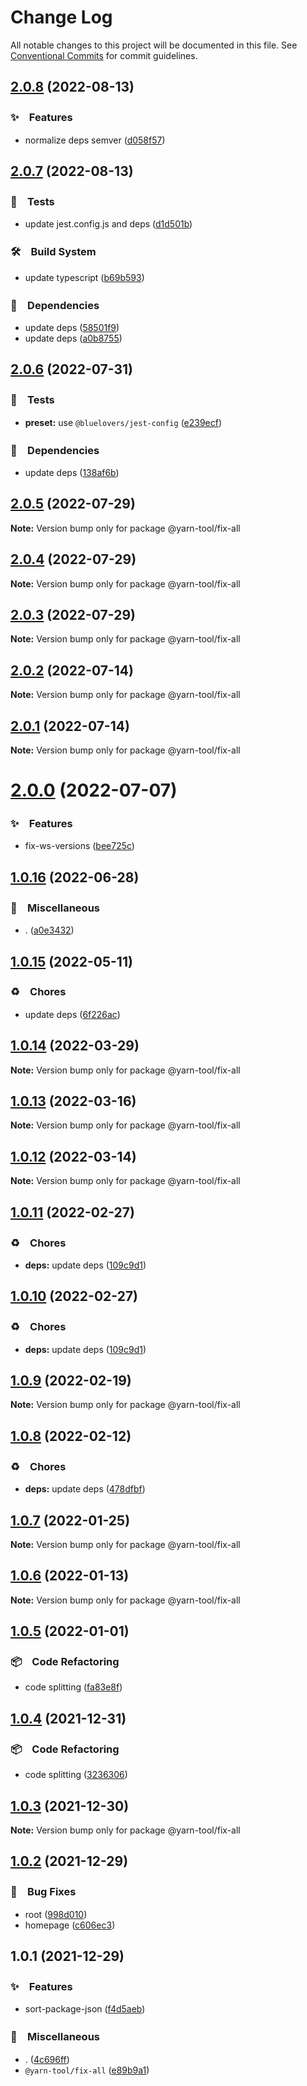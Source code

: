 # Change Log

All notable changes to this project will be documented in this file.
See [Conventional Commits](https://conventionalcommits.org) for commit guidelines.

## [2.0.8](https://github.com/bluelovers/ws-yarn-workspaces/compare/@yarn-tool/fix-all@2.0.7...@yarn-tool/fix-all@2.0.8) (2022-08-13)


### ✨　Features

* normalize deps semver ([d058f57](https://github.com/bluelovers/ws-yarn-workspaces/commit/d058f579b6c3e84f0ab427c106d8a45ebb0d70fd))





## [2.0.7](https://github.com/bluelovers/ws-yarn-workspaces/compare/@yarn-tool/fix-all@2.0.6...@yarn-tool/fix-all@2.0.7) (2022-08-13)


### 🚨　Tests

* update jest.config.js and deps ([d1d501b](https://github.com/bluelovers/ws-yarn-workspaces/commit/d1d501ba059130bd8f90e6eaa266084110698011))


### 🛠　Build System

* update typescript ([b69b593](https://github.com/bluelovers/ws-yarn-workspaces/commit/b69b593d511d9d4e246513dc1d69721150b9cfe8))


### 📌　Dependencies

* update deps ([58501f9](https://github.com/bluelovers/ws-yarn-workspaces/commit/58501f97494eb624779dffea7ac9d68e45e5e978))
* update deps ([a0b8755](https://github.com/bluelovers/ws-yarn-workspaces/commit/a0b875582efdc9829b0cdb6c9c819cace8b76e90))





## [2.0.6](https://github.com/bluelovers/ws-yarn-workspaces/compare/@yarn-tool/fix-all@2.0.5...@yarn-tool/fix-all@2.0.6) (2022-07-31)


### 🚨　Tests

* **preset:** use `@bluelovers/jest-config` ([e239ecf](https://github.com/bluelovers/ws-yarn-workspaces/commit/e239ecf606d82930c6036ec1241bf3b4a1095423))


### 📌　Dependencies

* update deps ([138af6b](https://github.com/bluelovers/ws-yarn-workspaces/commit/138af6b1e69373e04539badb61127172d9938e55))





## [2.0.5](https://github.com/bluelovers/ws-yarn-workspaces/compare/@yarn-tool/fix-all@2.0.4...@yarn-tool/fix-all@2.0.5) (2022-07-29)

**Note:** Version bump only for package @yarn-tool/fix-all





## [2.0.4](https://github.com/bluelovers/ws-yarn-workspaces/compare/@yarn-tool/fix-all@2.0.3...@yarn-tool/fix-all@2.0.4) (2022-07-29)

**Note:** Version bump only for package @yarn-tool/fix-all





## [2.0.3](https://github.com/bluelovers/ws-yarn-workspaces/compare/@yarn-tool/fix-all@2.0.2...@yarn-tool/fix-all@2.0.3) (2022-07-29)

**Note:** Version bump only for package @yarn-tool/fix-all





## [2.0.2](https://github.com/bluelovers/ws-yarn-workspaces/compare/@yarn-tool/fix-all@2.0.1...@yarn-tool/fix-all@2.0.2) (2022-07-14)

**Note:** Version bump only for package @yarn-tool/fix-all





## [2.0.1](https://github.com/bluelovers/ws-yarn-workspaces/compare/@yarn-tool/fix-all@2.0.0...@yarn-tool/fix-all@2.0.1) (2022-07-14)

**Note:** Version bump only for package @yarn-tool/fix-all





# [2.0.0](https://github.com/bluelovers/ws-yarn-workspaces/compare/@yarn-tool/fix-all@1.0.16...@yarn-tool/fix-all@2.0.0) (2022-07-07)


### ✨　Features

* fix-ws-versions ([bee725c](https://github.com/bluelovers/ws-yarn-workspaces/commit/bee725ca321e52176f488afc5b939568e694a73a))





## [1.0.16](https://github.com/bluelovers/ws-yarn-workspaces/compare/@yarn-tool/fix-all@1.0.15...@yarn-tool/fix-all@1.0.16) (2022-06-28)


### 🔖　Miscellaneous

* . ([a0e3432](https://github.com/bluelovers/ws-yarn-workspaces/commit/a0e3432865c19812d08f4bd481f9835a097d1158))





## [1.0.15](https://github.com/bluelovers/ws-yarn-workspaces/compare/@yarn-tool/fix-all@1.0.14...@yarn-tool/fix-all@1.0.15) (2022-05-11)


### ♻️　Chores

* update deps ([6f226ac](https://github.com/bluelovers/ws-yarn-workspaces/commit/6f226acfd22f0b213eaa8a84886f8391284b1fcf))





## [1.0.14](https://github.com/bluelovers/ws-yarn-workspaces/compare/@yarn-tool/fix-all@1.0.13...@yarn-tool/fix-all@1.0.14) (2022-03-29)

**Note:** Version bump only for package @yarn-tool/fix-all





## [1.0.13](https://github.com/bluelovers/ws-yarn-workspaces/compare/@yarn-tool/fix-all@1.0.12...@yarn-tool/fix-all@1.0.13) (2022-03-16)

**Note:** Version bump only for package @yarn-tool/fix-all





## [1.0.12](https://github.com/bluelovers/ws-yarn-workspaces/compare/@yarn-tool/fix-all@1.0.11...@yarn-tool/fix-all@1.0.12) (2022-03-14)

**Note:** Version bump only for package @yarn-tool/fix-all





## [1.0.11](https://github.com/bluelovers/ws-yarn-workspaces/compare/@yarn-tool/fix-all@1.0.9...@yarn-tool/fix-all@1.0.11) (2022-02-27)


### ♻️　Chores

* **deps:** update deps ([109c9d1](https://github.com/bluelovers/ws-yarn-workspaces/commit/109c9d1b437063d069a9aaf5f5b9b15da4d5c76f))





## [1.0.10](https://github.com/bluelovers/ws-yarn-workspaces/compare/@yarn-tool/fix-all@1.0.9...@yarn-tool/fix-all@1.0.10) (2022-02-27)


### ♻️　Chores

* **deps:** update deps ([109c9d1](https://github.com/bluelovers/ws-yarn-workspaces/commit/109c9d1b437063d069a9aaf5f5b9b15da4d5c76f))





## [1.0.9](https://github.com/bluelovers/ws-yarn-workspaces/compare/@yarn-tool/fix-all@1.0.8...@yarn-tool/fix-all@1.0.9) (2022-02-19)

**Note:** Version bump only for package @yarn-tool/fix-all





## [1.0.8](https://github.com/bluelovers/ws-yarn-workspaces/compare/@yarn-tool/fix-all@1.0.7...@yarn-tool/fix-all@1.0.8) (2022-02-12)


### ♻️　Chores

* **deps:** update deps ([478dfbf](https://github.com/bluelovers/ws-yarn-workspaces/commit/478dfbfbe7b9424d6a7068a4a578acd2d75fa07d))





## [1.0.7](https://github.com/bluelovers/ws-yarn-workspaces/compare/@yarn-tool/fix-all@1.0.6...@yarn-tool/fix-all@1.0.7) (2022-01-25)

**Note:** Version bump only for package @yarn-tool/fix-all





## [1.0.6](https://github.com/bluelovers/ws-yarn-workspaces/compare/@yarn-tool/fix-all@1.0.5...@yarn-tool/fix-all@1.0.6) (2022-01-13)

**Note:** Version bump only for package @yarn-tool/fix-all





## [1.0.5](https://github.com/bluelovers/ws-yarn-workspaces/compare/@yarn-tool/fix-all@1.0.4...@yarn-tool/fix-all@1.0.5) (2022-01-01)


### 📦　Code Refactoring

* code splitting ([fa83e8f](https://github.com/bluelovers/ws-yarn-workspaces/commit/fa83e8f47a10a5ad7ed1ac5337d8a2d20c556df9))





## [1.0.4](https://github.com/bluelovers/ws-yarn-workspaces/compare/@yarn-tool/fix-all@1.0.3...@yarn-tool/fix-all@1.0.4) (2021-12-31)


### 📦　Code Refactoring

* code splitting ([3236306](https://github.com/bluelovers/ws-yarn-workspaces/commit/323630687dcfaa851cd65176d446d55f74a1dd3b))





## [1.0.3](https://github.com/bluelovers/ws-yarn-workspaces/compare/@yarn-tool/fix-all@1.0.2...@yarn-tool/fix-all@1.0.3) (2021-12-30)

**Note:** Version bump only for package @yarn-tool/fix-all





## [1.0.2](https://github.com/bluelovers/ws-yarn-workspaces/compare/@yarn-tool/fix-all@1.0.1...@yarn-tool/fix-all@1.0.2) (2021-12-29)


### 🐛　Bug Fixes

* root ([998d010](https://github.com/bluelovers/ws-yarn-workspaces/commit/998d010dff5e6203f7fc8228f1591b9c9b9e0c09))
* homepage ([c606ec3](https://github.com/bluelovers/ws-yarn-workspaces/commit/c606ec33881919df58b5319cb4ef06974cf0d8bd))





## 1.0.1 (2021-12-29)


### ✨　Features

* sort-package-json ([f4d5aeb](https://github.com/bluelovers/ws-yarn-workspaces/commit/f4d5aebd088b1887781fb225fb5022266d80012f))


### 🔖　Miscellaneous

* . ([4c696ff](https://github.com/bluelovers/ws-yarn-workspaces/commit/4c696ffe958b9177b75c8c79a3ca9bf0d639ed64))
* `@yarn-tool/fix-all` ([e89b9a1](https://github.com/bluelovers/ws-yarn-workspaces/commit/e89b9a1ec6493f63fba37b3bf9a4dbc2bee99966))
